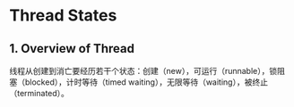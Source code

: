 # Thread States

## 1. Overview of Thread

线程从创建到消亡要经历若干个状态：创建（new），可运行（runnable），锁阻塞（blocked），计时等待（timed waiting），无限等待（waiting），被终止（terminated）。
